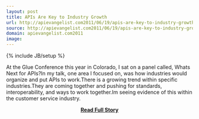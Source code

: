 ```yaml
---
layout: post
title: APIs Are Key to Industry Growth
url: http://apievangelist.com2011/06/19/apis-are-key-to-industry-growth/
source: http://apievangelist.com2011/06/19/apis-are-key-to-industry-growth/
domain: apievangelist.com2011
image: 
---
```

{% include JB/setup %}<p>At the Glue Conference this year in Colorado, I sat on a panel called, Whats Next for APIs?In my talk, one area I focused on, was how industries would organize and put APIs to work.There is a growing trend within specific industries.They are coming together and pushing for standards, interoperability, and ways to work together.Im seeing evidence of this within the customer service industry.</p>
<center><p><a href="http://apievangelist.com2011/06/19/apis-are-key-to-industry-growth/" style='padding:25px; font-sze:18px; font-weight: bold;'>Read Full Story</a></p></center>
